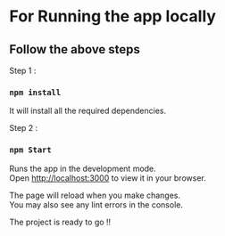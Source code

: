 # For Running the app locally 


## Follow the above steps 

Step 1 :

### `npm install`

It will install all the required dependencies. 

Step 2 :

### `npm Start`

Runs the app in the development mode.\
Open [http://localhost:3000](http://localhost:3000) to view it in your browser.

The page will reload when you make changes.\
You may also see any lint errors in the console.

The project is ready to go !!








